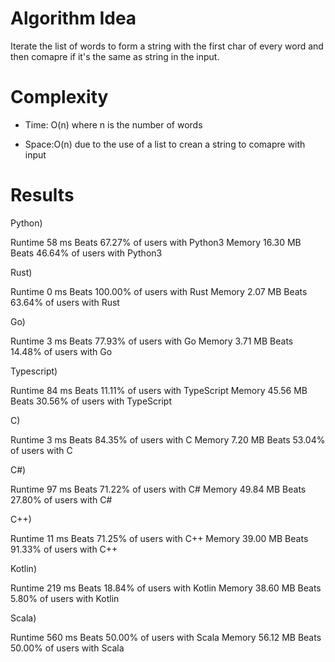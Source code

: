 # Algorithm Idea

Iterate the list of words to form a string with the first char of every word and then comapre if it's the same as string in the input.

# Complexity

- Time: O(n) where n is the number of words

- Space:O(n) due to the use of a list to crean a string to comapre with input

# Results

Python)

Runtime
58
ms
Beats
67.27%
of users with Python3
Memory
16.30
MB
Beats
46.64%
of users with Python3

Rust)

Runtime
0
ms
Beats
100.00%
of users with Rust
Memory
2.07
MB
Beats
63.64%
of users with Rust

Go)

Runtime
3
ms
Beats
77.93%
of users with Go
Memory
3.71
MB
Beats
14.48%
of users with Go

Typescript)

Runtime
84
ms
Beats
11.11%
of users with TypeScript
Memory
45.56
MB
Beats
30.56%
of users with TypeScript

C)

Runtime
3
ms
Beats
84.35%
of users with C
Memory
7.20
MB
Beats
53.04%
of users with C

C#)

Runtime
97
ms
Beats
71.22%
of users with C#
Memory
49.84
MB
Beats
27.80%
of users with C#

C++)

Runtime
11
ms
Beats
71.25%
of users with C++
Memory
39.00
MB
Beats
91.33%
of users with C++

Kotlin)

Runtime
219
ms
Beats
18.84%
of users with Kotlin
Memory
38.60
MB
Beats
5.80%
of users with Kotlin

Scala)

Runtime
560
ms
Beats
50.00%
of users with Scala
Memory
56.12
MB
Beats
50.00%
of users with Scala